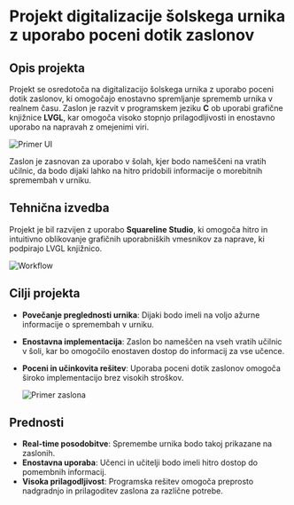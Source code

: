 # Projekt digitalizacije šolskega urnika z uporabo poceni dotik zaslonov

## Opis projekta
Projekt se osredotoča na digitalizacijo šolskega urnika z uporabo poceni dotik zaslonov, ki omogočajo enostavno spremljanje sprememb urnika v realnem času. Zaslon je razvit v programskem jeziku **C** ob uporabi grafične knjižnice **LVGL**, kar omogoča visoko stopnjo prilagodljivosti in enostavno uporabo na napravah z omejenimi viri. 

![Primer UI](https://github.com/user-attachments/assets/2988beac-7106-495a-af73-405ded721e5c)

Zaslon je zasnovan za uporabo v šolah, kjer bodo nameščeni na vratih učilnic, da bodo dijaki lahko na hitro pridobili informacije o morebitnih spremembah v urniku.

## Tehnična izvedba
Projekt je bil razvijen z uporabo **Squareline Studio**, ki omogoča hitro in intuitivno oblikovanje grafičnih uporabniških vmesnikov za naprave, ki podpirajo LVGL knjižnico.

![Workflow](https://github.com/user-attachments/assets/5338e312-766d-4561-8d3f-bb7f5f1593d3)

## Cilji projekta
- **Povečanje preglednosti urnika**: Dijaki bodo imeli na voljo ažurne informacije o spremembah v urniku.
- **Enostavna implementacija**: Zaslon bo nameščen na vseh vratih učilnic v šoli, kar bo omogočilo enostaven dostop do informacij za vse učence.
- **Poceni in učinkovita rešitev**: Uporaba poceni dotik zaslonov omogoča široko implementacijo brez visokih stroškov.

  ![Primer zaslona](https://github.com/user-attachments/assets/ccf22c13-d9d8-4851-972f-2ab29723ff34)

## Prednosti
- **Real-time posodobitve**: Spremembe urnika bodo takoj prikazane na zaslonih.
- **Enostavna uporaba**: Učenci in učitelji bodo imeli hitro dostop do pomembnih informacij.
- **Visoka prilagodljivost**: Programska rešitev omogoča preprosto nadgradnjo in prilagoditev zaslona za različne potrebe.

